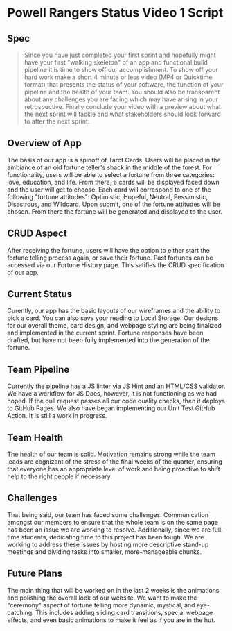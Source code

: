 # Powell Rangers Status Video 1 Script

 ## Spec
 >Since you have just completed your first sprint and hopefully might have your first "walking skeleton" of an app and functional build pipeline it is time to show off our accomplishment.  To show off your hard work make a short 4 minute or less video (MP4 or Quicktime format) that presents the status of your software, the function of your pipeline and the health of your team.  You should also be transparent about any challenges you are facing which may have arising in your retrospective.  Finally conclude your video with a preview about what the next sprint will tackle and what stakeholders should look forward to after the next sprint.

 ## Overview of App
 The basis of our app is a spinoff of Tarot Cards. Users will be placed in the ambiance of an old fortune teller's shack in the middle of the forest. For functionality, users will be able to select a fortune from three categories: love, education, and life. From there, 6 cards will be displayed faced down and the user will get to choose. Each card will correspond to one of the following "fortune attitudes": Optimistic, Hopeful, Neutral, Pessimistic, Disastrous, and Wildcard. Upon submit, one of the fortune attitudes will be chosen. From there the fortune will be generated and displayed to the user.

 ## CRUD Aspect
 After receiving the fortune, users will have the option to either start the fortune telling process again, or save their fortune. Past fortunes can be accessed via our Fortune History page. This satifies the CRUD specification of our app.

 ## Current Status
 Curently, our app has the basic layouts of our wireframes and the ability to pick a card. You can also save your reading to Local Storage. Our designs for our overall theme, card design, and webpage styling are being finalized and implemented in the current sprint. Fortune responses have been drafted, but have not been fully implemented into the generation of the fortune.

 ## Team Pipeline
Currently the pipeline has a JS linter via JS Hint and an HTML/CSS validator. We have a workflow for JS Docs, however, it is not functioning as we had hoped. If the pull request passes all our code quality checks, then it deploys to GitHub Pages. We also have began implementing our Unit Test GitHub Action. It is still a work in progress.

 ## Team Health
 The health of our team is solid. Motivation remains strong while the team leads are cognizant of the stress of the final weeks of the quarter, ensuring that everyone has an appropriate level of work and being proactive to shift help to the right people if necessary.

 ## Challenges
 That being said, our team has faced some challenges. Communication amongst our members to ensure that the whole team is on the same page has been an issue we are working to resolve. Additionally, since we are full-time students, dedicating time to this project has been tough. We are working to address these issues by hosting more descriptive stand-up meetings and dividing tasks into smaller, more-manageable chunks.

 ## Future Plans
 The main thing that will be worked on in the last 2 weeks is the animations and polishing the overall look of our website. We want to make the "ceremony" aspect of fortune telling more dynamic, mystical, and eye-catching. This includes adding sliding card transitions, special webpage effects, and even basic animations to make it feel as if you are in the hut.